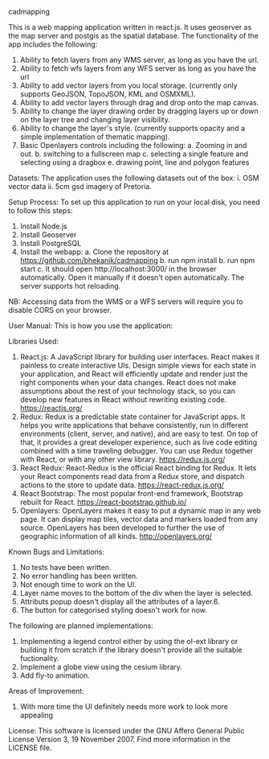 cadmapping

This is a web mapping application written in react.js. It uses geoserver as the map server and postgis as the spatial database. The functionality of the app includes the following:

1. Ability to fetch layers from any WMS server, as long as you have the url.
2. Ability to fetch wfs layers from any WFS server as long as you have the url
3. Ability to add vector layers from you local storage. (currently only supports GeoJSON, TopoJSON, KML and OSMXML).
4. Ability to add vector layers through drag and drop onto the map canvas.
5. Ability to change the layer drawing order by dragging layers up or down on the layer tree and changing layer visibility.
6. Ability to change the layer's style. (currently supports opacity and a simple implementation of thematic mapping).
7. Basic Openlayers controls including the following:
   a. Zooming in and out.
   b. switching to a fullscreen map
   c. selecting a single feature and selecting using a dragbox
   e. drawing point, line and polygon features

Datasets:
The application uses the following datasets out of the box:
i. OSM vector data
ii. 5cm gsd imagery of Pretoria.

Setup Process:
To set up this application to run on your local disk, you need to follow this steps:

1. Install Node.js
2. Install Geoserver
3. Install PostgreSQL
4. Install the webapp:
   a. Clone the repository at https://github.com/bhekanik/cadmapping
   b. run npm install
   b. run npm start
   c. It should open http://localhost:3000/ in the browser automatically. Open it manually if it doesn't open automatically. The server supports hot reloading.

NB: Accessing data from the WMS or a WFS servers will require you to disable CORS on your browser.

User Manual:
This is how you use the application:

Libraries Used:

1. React.js: A JavaScript library for building user interfaces. React makes it painless to create interactive UIs. Design simple views for each state in your application, and React will efficiently update and render just the right components when your data changes. React does not make assumptions about the rest of your technology stack, so you can develop new features in React without rewriting existing code. https://reactjs.org/
2. Redux: Redux is a predictable state container for JavaScript apps. It helps you write applications that behave consistently, run in different environments (client, server, and native), and are easy to test. On top of that, it provides a great developer experience, such as live code editing combined with a time traveling debugger. You can use Redux together with React, or with any other view library. https://redux.js.org/
3. React Redux: React-Redux is the official React binding for Redux. It lets your React components read data from a Redux store, and dispatch actions to the store to update data. https://react-redux.js.org/
4. React Bootstrap: The most popular front-end framework, Bootstrap rebuilt for React. https://react-bootstrap.github.io/
5. Openlayers: OpenLayers makes it easy to put a dynamic map in any web page. It can display map tiles, vector data and markers loaded from any source. OpenLayers has been developed to further the use of geographic information of all kinds. http://openlayers.org/

Known Bugs and Limitations:

1. No tests have been written.
2. No error handling has been written.
3. Not enough time to work on the UI.
4. Layer name moves to the bottom of the div when the layer is selected.
5. Attributs popup doesn't display all the attributes of a layer.6.
6. The button for categorised styling doesn't work for now.

The following are planned implementations:

1. Implementing a legend control either by using the ol-ext library or building it from scratch if the library doesn't provide all the suitable fuctionality.
2. Implement a globe view using the cesium library.
3. Add fly-to animation.

Areas of Improvement:

1. With more time the UI definitely needs more work to look more appealing

License:
This software is licensed under the GNU Affero General Public License Version 3, 19 November 2007. Find more information in the LICENSE file.
